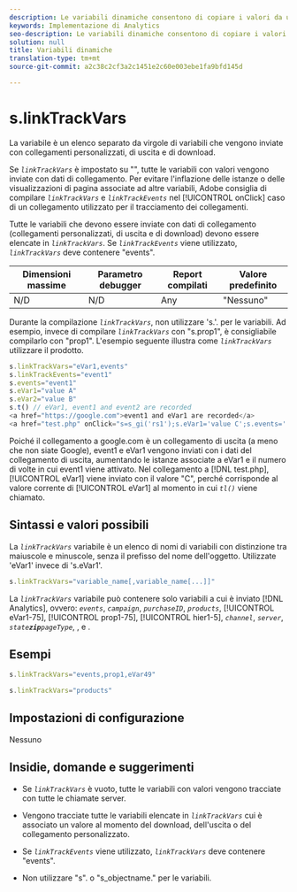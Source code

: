 ```yaml
---
description: Le variabili dinamiche consentono di copiare i valori da una variabile all’altra senza digitare più volte i valori completi nelle richieste di immagini sul sito.
keywords: Implementazione di Analytics
seo-description: Le variabili dinamiche consentono di copiare i valori da una variabile all’altra senza digitare più volte i valori completi nelle richieste di immagini sul sito.
solution: null
title: Variabili dinamiche
translation-type: tm+mt
source-git-commit: a2c38c2cf3a2c1451e2c60e003ebe1fa9bfd145d

---
```



# s.linkTrackVars

La variabile è un elenco separato da virgole di variabili che vengono inviate con collegamenti personalizzati, di uscita e di download.

Se *`linkTrackVars`* è impostato su "", tutte le variabili con valori vengono inviate con dati di collegamento. Per evitare l'inflazione delle istanze o delle visualizzazioni di pagina associate ad altre variabili, Adobe consiglia di compilare *`linkTrackVars`* e *`linkTrackEvents`* nel [!UICONTROL onClick] caso di un collegamento utilizzato per il tracciamento dei collegamenti.

Tutte le variabili che devono essere inviate con dati di collegamento (collegamenti personalizzati, di uscita e di download) devono essere elencate in *`linkTrackVars`*. Se *`linkTrackEvents`* viene utilizzato, *`linkTrackVars`* deve contenere "events".

| Dimensioni massime | Parametro debugger | Report compilati | Valore predefinito |
|---|---|---|---|
| N/D | N/D | Any | "Nessuno" |

Durante la compilazione *`linkTrackVars`*, non utilizzare 's.'. per le variabili. Ad esempio, invece di compilare *`linkTrackVars`* con "s.prop1", è consigliabile compilarlo con "prop1". L'esempio seguente illustra come *`linkTrackVars`* utilizzare il prodotto.

```js
s.linkTrackVars="eVar1,events" 
s.linkTrackEvents="event1" 
s.events="event1" 
s.eVar1="value A" 
s.eVar2="value B" 
s.t() // eVar1, event1 and event2 are recorded 
<a href="https://google.com">event1 and eVar1 are recorded</a> 
<a href="test.php" onClick="s=s_gi('rs1');s.eVar1='value C';s.events='';s.tl(this,'o')">eVar1 is recorded</a> 
```

Poiché il collegamento a google.com è un collegamento di uscita (a meno che non siate Google), event1 e eVar1 vengono inviati con i dati del collegamento di uscita, aumentando le istanze associate a eVar1 e il numero di volte in cui event1 viene attivato. Nel collegamento a [!DNL test.php], [!UICONTROL eVar1] viene inviato con il valore "C", perché corrisponde al valore corrente di [!UICONTROL eVar1] al momento in cui *`tl()`* viene chiamato.

## Sintassi e valori possibili

La *`linkTrackVars`* variabile è un elenco di nomi di variabili con distinzione tra maiuscole e minuscole, senza il prefisso del nome dell'oggetto. Utilizzate 'eVar1' invece di 's.eVar1'.

```js
s.linkTrackVars="variable_name[,variable_name[...]]"
```

La *`linkTrackVars`* variabile può contenere solo variabili a cui è inviato [!DNL Analytics], ovvero: *`events`*, *`campaign`*, *`purchaseID`*, *`products`*, [!UICONTROL eVar1-75], [!UICONTROL prop1-75], [!UICONTROL hier1-5], *`channel`*, *`server`*, *`state`**`zip`**`pageType`*, , e .

## Esempi

```js
s.linkTrackVars="events,prop1,eVar49"
```

```js
s.linkTrackVars="products"
```

## Impostazioni di configurazione

Nessuno

## Insidie, domande e suggerimenti

* Se *`linkTrackVars`* è vuoto, tutte le variabili con valori vengono tracciate con tutte le chiamate server.
* Vengono tracciate tutte le variabili elencate in *`linkTrackVars`* cui è associato un valore al momento del download, dell'uscita o del collegamento personalizzato.
* Se *`linkTrackEvents`* viene utilizzato, *`linkTrackVars`* deve contenere "events".

* Non utilizzare "s". o "s_objectname."  per le variabili.